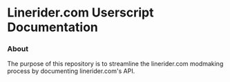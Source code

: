 # Linerider.com Userscript Documentation

### About
The purpose of this repository is to streamline the linerider.com modmaking process by documenting linerider.com's API.